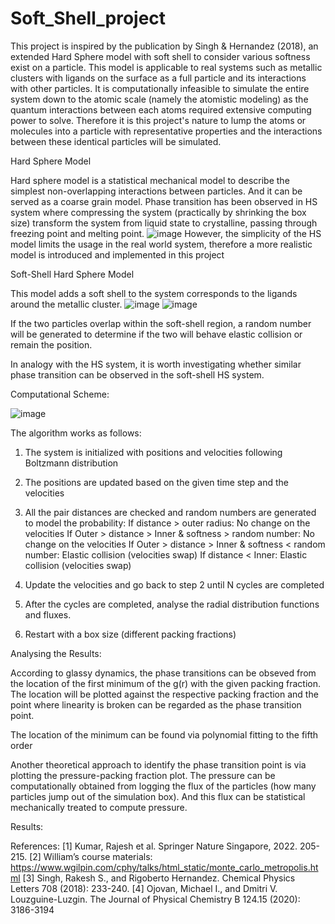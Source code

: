 # Soft_Shell_project
This project is inspired by the publication by Singh & Hernandez (2018), an extended Hard Sphere model with soft shell to consider various softness exist on a particle. This model is applicable to real systems such as metallic clusters with ligands on the surface as a full particle and its interactions with other particles. It is computationally infeasible to simulate the entire system down to the atomic scale (namely the atomistic modeling) as the quantum interactions between each atoms required extensive computing power to solve. Therefore it is this project's nature to lump the atoms or molecules into a particle with representative properties and the interactions between these identical particles will be simulated. 

Hard Sphere Model

Hard sphere model is a statistical mechanical model to describe the simplest non-overlapping interactions between particles. And it can be served as a coarse grain model. 
Phase transition has been observed in HS system where compressing the system (practically by shrinking the box size) transform the system from liquid state to crystalline, passing through freezing point and melting point. 
![image](https://github.com/ccyehintx/Soft_Shell_project/assets/124641066/70e5c577-7f41-43a8-a5a7-4c1750b6dae8)
However, the simplicity of the HS model limits the usage in the real world system, therefore a more realistic model is introduced and implemented in this project

Soft-Shell Hard Sphere Model

This model adds a soft shell to the system corresponds to the ligands around the metallic cluster. 
![image](https://github.com/ccyehintx/Soft_Shell_project/assets/124641066/229831e2-2fd4-4856-97ba-f7653667649e)
![image](https://github.com/ccyehintx/Soft_Shell_project/assets/124641066/e703de2c-d3dc-4b08-8c49-742b9075de5b)

If the two particles overlap within the soft-shell region, a random number will be generated to determine if the two will behave elastic collision or remain the position. 

In analogy with the HS system, it is worth investigating whether similar phase transition can be observed in the soft-shell HS system.

Computational Scheme:

![image](https://github.com/ccyehintx/Soft_Shell_project/assets/124641066/fe8f9628-9088-49f6-8018-2cb1f2028a22)

The algorithm works as follows:

1. The system is initialized with positions and velocities following Boltzmann distribution

2. The positions are updated based on the given time step and the velocities

3. All the pair distances are checked and random numbers are generated to model the probability:
   If distance > outer radius: No change on the velocities
   If Outer > distance > Inner & softness > random number: No change on the velocities
   If Outer > distance > Inner & softness < random number: Elastic collision (velocities swap)
   If distance < Inner: Elastic collision (velocities swap)

4. Update the velocities and go back to step 2 until N cycles are completed

5. After the cycles are completed, analyse the radial distribution functions and fluxes.

6. Restart with a box size (different packing fractions)

Analysing the Results:

According to glassy dynamics, the phase transitions can be obseved from the location of the first minimum of the g(r) with the given packing fraction. The location will be plotted against the respective packing fraction and the point where linearity is broken can be regarded as the phase transition point.

The location of the minimum can be found via polynomial fitting to the fifth order

Another theoretical approach to identify the phase transition point is via plotting the pressure-packing fraction plot. The pressure can be computationally obtained from logging the flux of the particles (how many particles jump out of the simulation box). And this flux can be statistical mechanically treated to compute pressure.

Results:

References:
[1] Kumar, Rajesh et al. Springer Nature Singapore, 2022. 205-215.
[2] William’s course materials: https://www.wgilpin.com/cphy/talks/html_static/monte_carlo_metropolis.html
[3] Singh, Rakesh S., and Rigoberto Hernandez. Chemical Physics Letters 708 (2018): 233-240.
[4] Ojovan, Michael I., and Dmitri V. Louzguine-Luzgin. The Journal of Physical Chemistry B 124.15 (2020): 3186-3194

